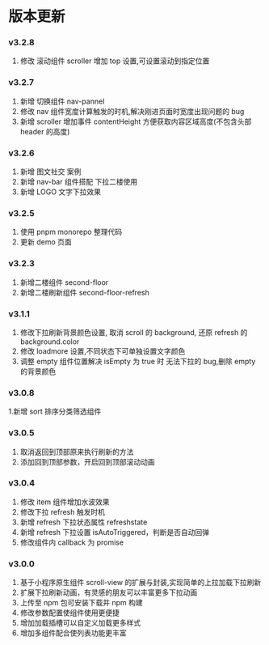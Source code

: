 # 版本更新

### v3.2.8

1. 修改 滚动组件 scroller 增加 top 设置,可设置滚动到指定位置

### v3.2.7

1. 新增 切换组件 nav-pannel
2. 修改 nav 组件宽度计算触发的时机,解决刚进页面时宽度出现问题的 bug
3. 新增 scroller 增加事件 contentHeight 方便获取内容区域高度(不包含头部 header 的高度)

### v3.2.6

1. 新增 图文社交 案例
2. 新增 nav-bar 组件搭配 下拉二楼使用
3. 新增 LOGO 文字下拉效果

### v3.2.5

1. 使用 pnpm monorepo 整理代码
2. 更新 demo 页面

### v3.2.3

1. 新增二楼组件 second-floor
2. 新增二楼刷新组件 second-floor-refresh

### v3.1.1

1. 修改下拉刷新背景颜色设置, 取消 scroll 的 background, 还原 refresh 的 background.color
2. 修改 loadmore 设置,不同状态下可单独设置文字颜色
3. 调整 empty 组件位置解决 isEmpty 为 true 时 无法下拉的 bug,删除 empty 的背景颜色

### v3.0.8

1.新增 sort 排序分类筛选组件

### v3.0.5

1. 取消返回到顶部原来执行刷新的方法
2. 添加回到顶部参数，开启回到顶部滚动动画

### v3.0.4

1. 修改 item 组件增加水波效果
2. 修改下拉 refresh 触发时机
3. 新增 refresh 下拉状态属性 refreshstate
4. 新增 refresh 下拉设置 isAutoTriggered，判断是否自动回弹
5. 修改组件内 callback 为 promise

### v3.0.0

1. 基于小程序原生组件 scroll-view 的扩展与封装,实现简单的上拉加载下拉刷新
2. 扩展下拉刷新动画，有灵感的朋友可以丰富更多下拉动画
3. 上传至 npm 包可安装下载并 npm 构建
4. 修改参数配置使组件使用更便捷
5. 增加加载插槽可以自定义加载更多样式
6. 增加多组件配合使列表功能更丰富
